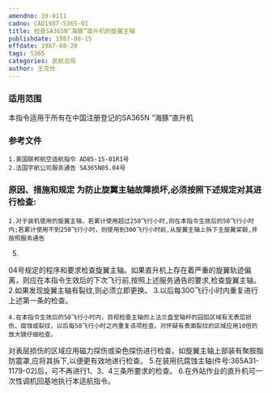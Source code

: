 ```yaml
---
amendno: 39-0111
cadno: CAD1987-S365-01
title: 检查SA365N“海豚”直升机的旋翼主轴
publishdate: 1987-08-15
effdate: 1987-08-20
tags: S365
categories: 民航总局
author: 王克俭
---
```


### 适用范围 
本指令适用于所有在中国注册登记的SA365N “海豚”直升机

<!--more-->
### 参考文件
    1.美国联邦航空适航指令 AD85-15-01R1号
    2.法国宇航公司服务通告 SA365N05.04号

### 原因、措施和规定     为防止旋翼主轴故障损坏,必须按照下述规定对其进行检查: 
    1.对于装机使用的旋翼主轴，若累计使用超过250飞行小时,则在本指令生效后的50飞行小时内;若累计使用不到250飞行小时，则使用到300飞行小时前,从旋翼主轴上拆下主旋翼桨毂,并按照服务通告
05.
04号规定的程序和要求检查旋翼主轴。如果直升机上存在着严重的旋翼轨迹偏离，则应在本指令生效后的下次飞行前,按照上述服务通告的要求,检查旋翼主轴。 
    2.如果发现旋翼主轴有裂纹,则必须立即更换。 
    3.以后每300飞行小时内重复进行上述第一条的检查。 

    4.在本指令生效后的50飞行小时内，目视检查主轴的上法兰盘至轴杆的园弧区域有无表层损伤、腐蚀或裂纹，以后每50飞行小时之内重复该项检查。对怀疑有表面裂纹的区域应用10倍的放大镜仔细检查。

 
对表层损伤的区域应用磁力探伤或染色探伤进行检查。如旋翼主轴上部装有聚胺脂防震罩,应将其拆下,以便更有效地进行检查。 
    5.在装用抗腐蚀主轴(件号:365A31-1179-02)后，可不再进行1、3、4三条所要求的检查。 
    6.在外站作业的直升机可一次性调机回基地执行本适航指令。
